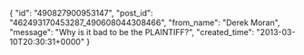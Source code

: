  {
   "id": "490827900953147",
   "post_id": "462493170453287_490608044308466",
   "from_name": "Derek Moran",
   "message": "Why is it bad to be the PLAINTIFF?",
   "created_time": "2013-03-10T20:30:31+0000"
 }
